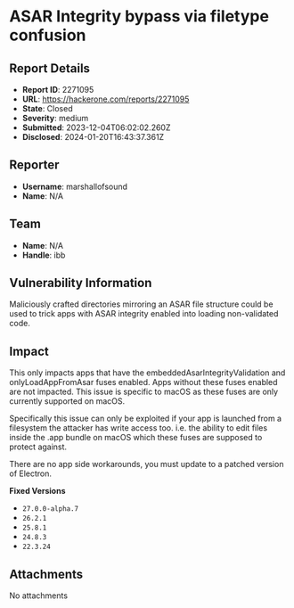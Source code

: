 # ASAR Integrity bypass via filetype confusion

## Report Details
- **Report ID**: 2271095
- **URL**: https://hackerone.com/reports/2271095
- **State**: Closed
- **Severity**: medium
- **Submitted**: 2023-12-04T06:02:02.260Z
- **Disclosed**: 2024-01-20T16:43:37.361Z

## Reporter
- **Username**: marshallofsound
- **Name**: N/A

## Team
- **Name**: N/A
- **Handle**: ibb

## Vulnerability Information
Maliciously crafted directories mirroring an ASAR file structure could be used to trick apps with ASAR integrity enabled into loading non-validated code.

## Impact

This only impacts apps that have the embeddedAsarIntegrityValidation and onlyLoadAppFromAsar fuses enabled. Apps without these fuses enabled are not impacted. This issue is specific to macOS as these fuses are only currently supported on macOS.

Specifically this issue can only be exploited if your app is launched from a filesystem the attacker has write access too. i.e. the ability to edit files inside the .app bundle on macOS which these fuses are supposed to protect against.

There are no app side workarounds, you must update to a patched version of Electron.

**Fixed Versions**
* `27.0.0-alpha.7`
* `26.2.1`
* `25.8.1`
* `24.8.3`
* `22.3.24`

## Attachments
No attachments
